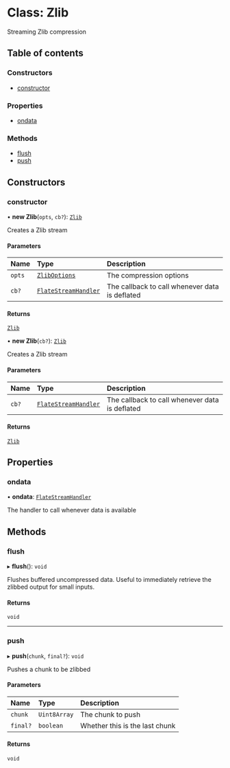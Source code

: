 # Class: Zlib

Streaming Zlib compression

## Table of contents

### Constructors

- [constructor](Zlib.md#constructor)

### Properties

- [ondata](Zlib.md#ondata)

### Methods

- [flush](Zlib.md#flush)
- [push](Zlib.md#push)

## Constructors

### constructor

• **new Zlib**(`opts`, `cb?`): [`Zlib`](Zlib.md)

Creates a Zlib stream

#### Parameters

| Name | Type | Description |
| :------ | :------ | :------ |
| `opts` | [`ZlibOptions`](../interfaces/ZlibOptions.md) | The compression options |
| `cb?` | [`FlateStreamHandler`](../README.md#flatestreamhandler) | The callback to call whenever data is deflated |

#### Returns

[`Zlib`](Zlib.md)

• **new Zlib**(`cb?`): [`Zlib`](Zlib.md)

Creates a Zlib stream

#### Parameters

| Name | Type | Description |
| :------ | :------ | :------ |
| `cb?` | [`FlateStreamHandler`](../README.md#flatestreamhandler) | The callback to call whenever data is deflated |

#### Returns

[`Zlib`](Zlib.md)

## Properties

### ondata

• **ondata**: [`FlateStreamHandler`](../README.md#flatestreamhandler)

The handler to call whenever data is available

## Methods

### flush

▸ **flush**(): `void`

Flushes buffered uncompressed data. Useful to immediately retrieve the
zlibbed output for small inputs.

#### Returns

`void`

___

### push

▸ **push**(`chunk`, `final?`): `void`

Pushes a chunk to be zlibbed

#### Parameters

| Name | Type | Description |
| :------ | :------ | :------ |
| `chunk` | `Uint8Array` | The chunk to push |
| `final?` | `boolean` | Whether this is the last chunk |

#### Returns

`void`
